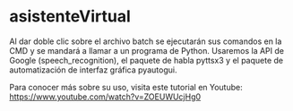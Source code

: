 # asistenteVirtual


Al dar doble clic sobre el archivo batch se ejecutarán sus comandos en la CMD y se mandará a llamar a un programa de Python. Usaremos la API de Google (speech_recognition), el paquete de habla pyttsx3 y el paquete de automatización de interfaz gráfica pyautogui.

Para conocer más sobre su uso, visita este tutorial en Youtube:
https://www.youtube.com/watch?v=ZOEUWUcjHg0
